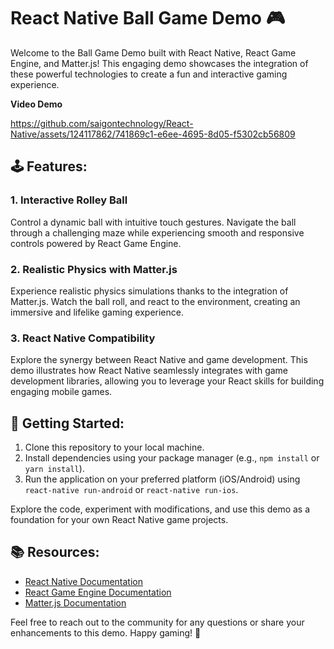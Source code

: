 # React Native Ball Game Demo 🎮

Welcome to the Ball Game Demo built with React Native, React Game Engine, and Matter.js! This engaging demo showcases the integration of these powerful technologies to create a fun and interactive gaming experience.

**Video Demo**

https://github.com/saigontechnology/React-Native/assets/124117862/741869c1-e6ee-4695-8d05-f5302cb56809

## 🕹️ Features:

### 1. **Interactive Rolley Ball**
Control a dynamic ball with intuitive touch gestures. Navigate the ball through a challenging maze while experiencing smooth and responsive controls powered by React Game Engine.

### 2. **Realistic Physics with Matter.js**
Experience realistic physics simulations thanks to the integration of Matter.js. Watch the ball roll, and react to the environment, creating an immersive and lifelike gaming experience.

### 3. **React Native Compatibility**
Explore the synergy between React Native and game development. This demo illustrates how React Native seamlessly integrates with game development libraries, allowing you to leverage your React skills for building engaging mobile games.

## 🚀 Getting Started:

1. Clone this repository to your local machine.
2. Install dependencies using your package manager (e.g., `npm install` or `yarn install`).
3. Run the application on your preferred platform (iOS/Android) using `react-native run-android` or `react-native run-ios`.

Explore the code, experiment with modifications, and use this demo as a foundation for your own React Native game projects.

## 📚 Resources:

- [React Native Documentation](https://reactnative.dev/docs/getting-started)
- [React Game Engine Documentation](https://reactnative.dev/docs/getting-started)
- [Matter.js Documentation](https://brm.io/matter-js/docs/)

Feel free to reach out to the community for any questions or share your enhancements to this demo. Happy gaming! 🎉
